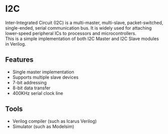 # I2C  
Inter-Integrated Circuit (I2C) is a multi-master, multi-slave, packet-switched, single-ended, serial communication bus. It is widely used for attaching lower-speed peripheral ICs to processors and microcontrollers.  
This is a simple implementation of both I2C Master and I2C Slave modules in Verilog.  

## Features
* Single master implementation
* Supports multiple slave devices
* 7-bit addressing
* 8-bit data transfer
* 400KHz serial clock line

## Tools
* Verilog compiler (such as Icarus Verilog)
* Simulator (such as Modelsim)
